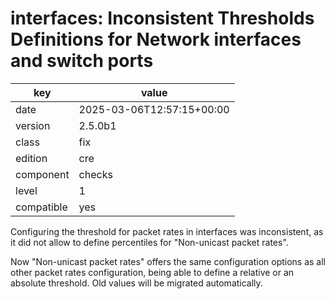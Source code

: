[//]: # (werk v2)
# interfaces: Inconsistent Thresholds Definitions for Network interfaces and switch ports

key        | value
---------- | ---
date       | 2025-03-06T12:57:15+00:00
version    | 2.5.0b1
class      | fix
edition    | cre
component  | checks
level      | 1
compatible | yes

Configuring the threshold for packet rates in interfaces was inconsistent, as it did not allow to define percentiles for "Non-unicast packet rates".

Now "Non-unicast packet rates" offers the same configuration options as all other packet rates configuration, being able to define a relative or an absolute threshold. Old values will be migrated automatically.
